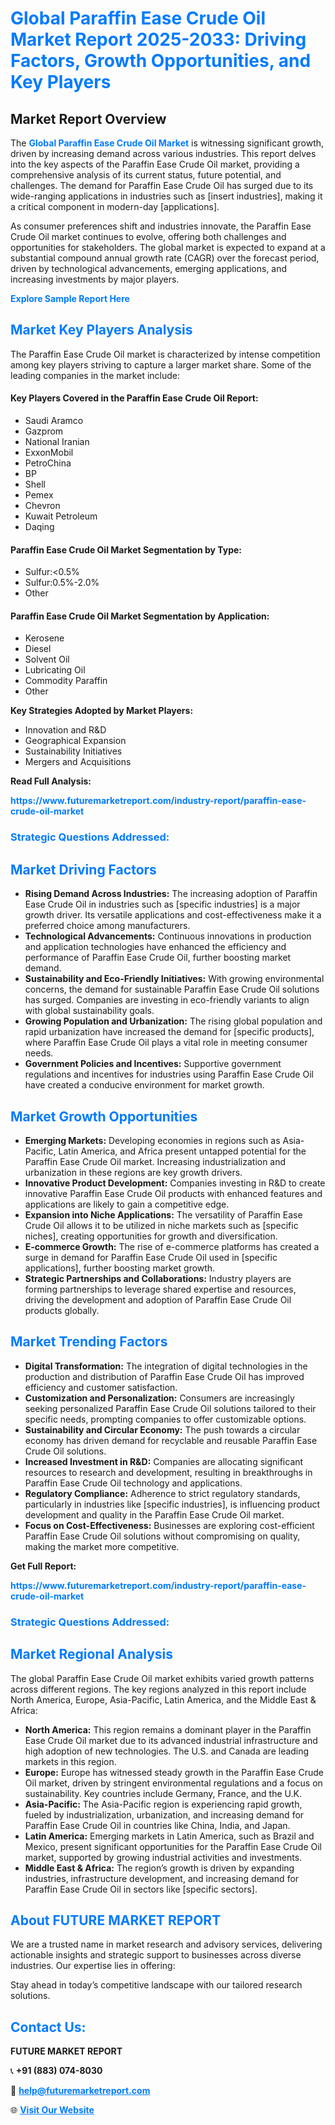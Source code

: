 <h1 style="color: #007BFF;">Global Paraffin Ease Crude Oil Market Report 2025-2033: Driving Factors, Growth Opportunities, and Key Players</h1>

<section id="overview">
<h2>Market Report Overview</h2>
<p>The <a href="https://www.futuremarketreport.com/industry-report/paraffin-ease-crude-oil-market" style="color: #007BFF; text-decoration: none;"><strong>Global Paraffin Ease Crude Oil Market</strong></a> is witnessing significant growth, driven by increasing demand across various industries. This report delves into the key aspects of the Paraffin Ease Crude Oil market, providing a comprehensive analysis of its current status, future potential, and challenges. The demand for Paraffin Ease Crude Oil has surged due to its wide-ranging applications in industries such as [insert industries], making it a critical component in modern-day [applications].</p>
<p>As consumer preferences shift and industries innovate, the Paraffin Ease Crude Oil market continues to evolve, offering both challenges and opportunities for stakeholders. The global market is expected to expand at a substantial compound annual growth rate (CAGR) over the forecast period, driven by technological advancements, emerging applications, and increasing investments by major players.</p>
</section>

<section id="overview">
<p><a href="https://www.futuremarketreport.com/request-sample/reportId=89264" style="color: #007BFF; text-decoration: none;"><strong>Explore Sample Report Here</strong></a></p>
</section>

<section id="key-players">
<h2 style="color: #007BFF;">Market Key Players Analysis</h2>
<p>The Paraffin Ease Crude Oil market is characterized by intense competition among key players striving to capture a larger market share. Some of the leading companies in the market include:</p>
<h4>Key Players Covered in the Paraffin Ease Crude Oil Report:</h4>
<ul><li>Saudi Aramco</li><li>Gazprom</li><li>National Iranian</li><li>ExxonMobil</li><li>PetroChina</li><li>BP</li><li>Shell</li><li>Pemex</li><li>Chevron</li><li>Kuwait Petroleum</li><li>Daqing</li></ul>
<h4>Paraffin Ease Crude Oil Market Segmentation by Type:</h4>
<ul><li>Sulfur:&lt;0.5%</li><li>Sulfur:0.5%-2.0%</li><li>Other</li></ul>

<h4>Paraffin Ease Crude Oil Market Segmentation by Application:</h4>
<ul><li>Kerosene</li><li>Diesel</li><li>Solvent Oil</li><li>Lubricating Oil</li><li>Commodity Paraffin</li><li>Other</li></ul>
<p><strong>Key Strategies Adopted by Market Players:</strong></p>
<ul>
<li>Innovation and R&D</li>
<li>Geographical Expansion</li>
<li>Sustainability Initiatives</li>
<li>Mergers and Acquisitions</li>
</ul>
</section>

<section>
<p><strong>Read Full Analysis: </strong></p><a href="https://www.futuremarketreport.com/industry-report/paraffin-ease-crude-oil-market" style="color: #007BFF; text-decoration: none;"><strong>https://www.futuremarketreport.com/industry-report/paraffin-ease-crude-oil-market</strong></a>
<h3 style="color: #007BFF;">Strategic Questions Addressed:</h3>
</section>

<section id="driving-factors">
<h2 style="color: #007BFF;">Market Driving Factors</h2>
<ul>
<li><strong>Rising Demand Across Industries:</strong> The increasing adoption of Paraffin Ease Crude Oil in industries such as [specific industries] is a major growth driver. Its versatile applications and cost-effectiveness make it a preferred choice among manufacturers.</li>
<li><strong>Technological Advancements:</strong> Continuous innovations in production and application technologies have enhanced the efficiency and performance of Paraffin Ease Crude Oil, further boosting market demand.</li>
<li><strong>Sustainability and Eco-Friendly Initiatives:</strong> With growing environmental concerns, the demand for sustainable Paraffin Ease Crude Oil solutions has surged. Companies are investing in eco-friendly variants to align with global sustainability goals.</li>
<li><strong>Growing Population and Urbanization:</strong> The rising global population and rapid urbanization have increased the demand for [specific products], where Paraffin Ease Crude Oil plays a vital role in meeting consumer needs.</li>
<li><strong>Government Policies and Incentives:</strong> Supportive government regulations and incentives for industries using Paraffin Ease Crude Oil have created a conducive environment for market growth.</li>
</ul>
</section>

<section id="growth-opportunities">
<h2 style="color: #007BFF;">Market Growth Opportunities</h2>
<ul>
<li><strong>Emerging Markets:</strong> Developing economies in regions such as Asia-Pacific, Latin America, and Africa present untapped potential for the Paraffin Ease Crude Oil market. Increasing industrialization and urbanization in these regions are key growth drivers.</li>
<li><strong>Innovative Product Development:</strong> Companies investing in R&D to create innovative Paraffin Ease Crude Oil products with enhanced features and applications are likely to gain a competitive edge.</li>
<li><strong>Expansion into Niche Applications:</strong> The versatility of Paraffin Ease Crude Oil allows it to be utilized in niche markets such as [specific niches], creating opportunities for growth and diversification.</li>
<li><strong>E-commerce Growth:</strong> The rise of e-commerce platforms has created a surge in demand for Paraffin Ease Crude Oil used in [specific applications], further boosting market growth.</li>
<li><strong>Strategic Partnerships and Collaborations:</strong> Industry players are forming partnerships to leverage shared expertise and resources, driving the development and adoption of Paraffin Ease Crude Oil products globally.</li>
</ul>
</section>

<section id="trending-factors">
<h2 style="color: #007BFF;">Market Trending Factors</h2>
<ul>
<li><strong>Digital Transformation:</strong> The integration of digital technologies in the production and distribution of Paraffin Ease Crude Oil has improved efficiency and customer satisfaction.</li>
<li><strong>Customization and Personalization:</strong> Consumers are increasingly seeking personalized Paraffin Ease Crude Oil solutions tailored to their specific needs, prompting companies to offer customizable options.</li>
<li><strong>Sustainability and Circular Economy:</strong> The push towards a circular economy has driven demand for recyclable and reusable Paraffin Ease Crude Oil solutions.</li>
<li><strong>Increased Investment in R&D:</strong> Companies are allocating significant resources to research and development, resulting in breakthroughs in Paraffin Ease Crude Oil technology and applications.</li>
<li><strong>Regulatory Compliance:</strong> Adherence to strict regulatory standards, particularly in industries like [specific industries], is influencing product development and quality in the Paraffin Ease Crude Oil market.</li>
<li><strong>Focus on Cost-Effectiveness:</strong> Businesses are exploring cost-efficient Paraffin Ease Crude Oil solutions without compromising on quality, making the market more competitive.</li>
</ul>
</section>

<section>
<p><strong>Get Full Report: </strong></p><a href="https://www.futuremarketreport.com/industry-report/paraffin-ease-crude-oil-market" style="color: #007BFF; text-decoration: none;"><strong>https://www.futuremarketreport.com/industry-report/paraffin-ease-crude-oil-market</strong></a>
<h3 style="color: #007BFF;">Strategic Questions Addressed:</h3>
</section>


<section id="regional-analysis">
<h2 style="color: #007BFF;">Market Regional Analysis</h2>
<p>The global Paraffin Ease Crude Oil market exhibits varied growth patterns across different regions. The key regions analyzed in this report include North America, Europe, Asia-Pacific, Latin America, and the Middle East & Africa:</p>
<ul>
<li><strong>North America:</strong> This region remains a dominant player in the Paraffin Ease Crude Oil market due to its advanced industrial infrastructure and high adoption of new technologies. The U.S. and Canada are leading markets in this region.</li>
<li><strong>Europe:</strong> Europe has witnessed steady growth in the Paraffin Ease Crude Oil market, driven by stringent environmental regulations and a focus on sustainability. Key countries include Germany, France, and the U.K.</li>
<li><strong>Asia-Pacific:</strong> The Asia-Pacific region is experiencing rapid growth, fueled by industrialization, urbanization, and increasing demand for Paraffin Ease Crude Oil in countries like China, India, and Japan.</li>
<li><strong>Latin America:</strong> Emerging markets in Latin America, such as Brazil and Mexico, present significant opportunities for the Paraffin Ease Crude Oil market, supported by growing industrial activities and investments.</li>
<li><strong>Middle East & Africa:</strong> The region’s growth is driven by expanding industries, infrastructure development, and increasing demand for Paraffin Ease Crude Oil in sectors like [specific sectors].</li>
</ul>
</section>

<footer>
<h2 style="color: #007BFF;">About FUTURE MARKET REPORT</h2>
<p>We are a trusted name in market research and advisory services, delivering actionable insights and strategic support to businesses across diverse industries. Our expertise lies in offering:</p>

<p>Stay ahead in today’s competitive landscape with our tailored research solutions.</p>

<h2 style="color: #007BFF;">Contact Us:</h2>
<p><strong>FUTURE MARKET REPORT</strong></p>
<p>📞 <strong>+91 (883) 074-8030</strong></p>
<p>📧 <strong><a href="mailto:help@futuremarketreport.com" style="color: #007BFF;">help@futuremarketreport.com</a></strong></p>
<p>🌐 <strong><a href="https://www.futuremarketreport.com/" style="color: #007BFF;">Visit Our Website</a></strong></p>
</footer>